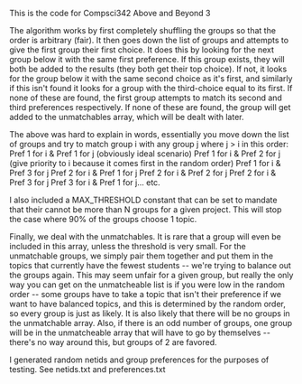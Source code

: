 This is the code for Compsci342 Above and Beyond 3

The algorithm works by first completely shuffling the groups so that the order is arbitrary (fair). It then goes down the list of groups and attempts to give the first group their first choice. It does this by looking for the next group below it with the same first preference. If this group exists, they will both be added to the results (they both get their top choice). If not, it looks for the group below it with the same second choice as it's first, and similarly if this isn't found it looks for a group with the third-choice equal to its first. If none of these are found, the first group attempts to match its second and third preferences respectively. If none of these are found, the group will get added to the unmatchables array, which will be dealt with later.

The above was hard to explain in words, essentially you move down the list of groups and try to match group i with any group j where j > i in this order:
Pref 1 for i & Pref 1 for j (obviously ideal scenario)
Pref 1 for i & Pref 2 for j (give priority to i because it comes first in the random order)
Pref 1 for i & Pref 3 for j
Pref 2 for i & Pref 1 for j
Pref 2 for i & Pref 2 for j
Pref 2 for i & Pref 3 for j
Pref 3 for i & Pref 1 for j... etc.

I also included a MAX_THRESHOLD constant that can be set to mandate that their cannot be more than N groups for a given project. This will stop the case where 90% of the groups choose 1 topic. 

Finally, we deal with the unmatchables. It is rare that a group will even be included in this array, unless the threshold is very small. For the unmatchable groups, we simply pair them together and put them in the topics that currently have the fewest students -- we're trying to balance out the groups again. This may seem unfair for a given group, but really the only way you can get on the unmatcheable list is if you were low in the random order -- some groups have to take a topic that isn't their preference if we want to have balanced topics, and this is determined by the random order, so every group is just as likely. It is also likely that there will be no groups in the unmatchable array. Also, if there is an odd number of groups, one group will be in the unmatcheable array that will have to go by themselves -- there's no way around this, but groups of 2 are favored.

I generated random netids and group preferences for the purposes of testing. See netids.txt and preferences.txt
